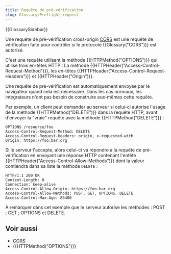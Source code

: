 ```yaml
---
title: Requête de pré-vérification
slug: Glossary/Preflight_request
---
```


{{GlossarySidebar}}

Une requête de pré-vérification cross-origin [CORS](/fr/docs/Glossaire/CORS) est une requête de vérification faite pour contrôler si le protocole {{Glossary("CORS")}} est autorisé.

C'est une requête utilisant la méthode {{HTTPMethod("OPTIONS")}} qui utilise trois en-têtes HTTP : La méthode {{HTTPHeader("Access-Control-Request-Method")}}, les en-têtes {{HTTPHeader("Access-Control-Request-Headers")}} et {{HTTPHeader("Origin")}}.

Une requête de pré-vérification est automatiquement envoyée par le navigateur quand cela est nécessaire. Dans les cas normaux, les intégrateurs n'ont pas besoin de construire eux-mêmes cette requête.

Par exemple, un client peut demander au serveur si celui-ci autorise l'usage de la méthode {{HTTPMethod("DELETE")}} dans la requête HTTP, avant d'envoyer la "vraie" requête avec la méthode {{HTTPMethod("DELETE")}} :

```
OPTIONS /resource/foo
Access-Control-Request-Method: DELETE
Access-Control-Request-Headers: origin, x-requested-with
Origin: https://foo.bar.org
```

Si le serveur l'accepte, alors celui-ci va répondre à la requête de pré-vérification en envoyant une réponse HTTP contenant l'entête {{HTTPHeader("Access-Control-Allow-Methods")}} dont la valeur contiendra dans sa liste la méthode `DELETE` :

```
HTTP/1.1 200 OK
Content-Length: 0
Connection: keep-alive
Access-Control-Allow-Origin: https://foo.bar.org
Access-Control-Allow-Methods: POST, GET, OPTIONS, DELETE
Access-Control-Max-Age: 86400
```

À remarquer dans cet exemple que le serveur autorise les méthodes : POST ; GET ; OPTIONS et DELETE.

## Voir aussi

- [CORS](/fr/docs/Glossary/CORS)
- {{HTTPMethod("OPTIONS")}}
